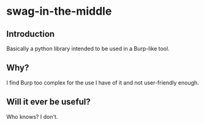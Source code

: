 # swag-in-the-middle

## Introduction

Basically a python library intended to be used in a Burp-like tool.

## Why?

I find Burp too complex for the use I have of it and not user-friendly enough.

## Will it ever be useful?

Who knows? I don't.
